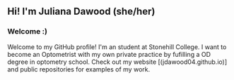## Hi! I'm Juliana Dawood (she/her)

### Welcome :)

Welcome to my GitHub profile! I'm an student at Stonehill College. I want to become an Optometrist with my own private practice by fufilling a OD degree in optometry school. Check out my website [(jdawood04.github.io)] and public repositories for examples of my work.

<!--
**jdawood04/jdawood04** is a ✨ _special_ ✨ repository because its `README.md` (this file) appears on your GitHub profile.

Here are some ideas to get you started:

- 🔭 I’m currently working on ...
- 🌱 I’m currently learning ...
- 👯 I’m looking to collaborate on ...
- 🤔 I’m looking for help with ...
- 💬 Ask me about ...
- 📫 How to reach me: ...
- 😄 Pronouns: ...
- ⚡ Fun fact: ...
-->
